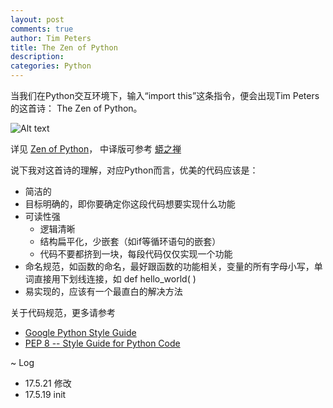 ```yaml
---
layout: post
comments: true
author: Tim Peters
title: The Zen of Python
description: 
categories: Python
---
```


当我们在Python交互环境下，输入“import this”这条指令，便会出现Tim Peters的这首诗：
The Zen of Python。

<!--more-->

![Alt text](http://opvilw9ip.bkt.clouddn.com/a%202017-05-21%20at%2018.49.28.png)

详见 [Zen of Python](https://medium.com/getpy/zen-of-python-aa432db216f5)，
中译版可参考 [蟒之禅](http://wiki.woodpecker.org.cn/moin/PythonZen)

说下我对这首诗的理解，对应Python而言，优美的代码应该是：

- 简洁的
- 目标明确的，即你要确定你这段代码想要实现什么功能
- 可读性强
    - 逻辑清晰
    - 结构扁平化，少嵌套（如if等循环语句的嵌套）
    - 代码不要都挤到一块，每段代码仅仅实现一个功能
- 命名规范，如函数的命名，最好跟函数的功能相关，变量的所有字母小写，单词直接用下划线连接，如
def hello_world( )
- 易实现的，应该有一个最直白的解决方法

关于代码规范，更多请参考

- [Google Python Style Guide](https://google.github.io/styleguide/pyguide.html)
- [PEP 8 -- Style Guide for Python Code](https://www.python.org/dev/peps/pep-0008/)

~ Log

- 17.5.21 修改
- 17.5.19 init



